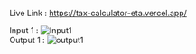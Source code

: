 
Live Link : https://tax-calculator-eta.vercel.app/

Input 1 :
![Input1](https://github.com/Coding2alpha/Tax-Calculator/assets/98909690/9d365708-be47-49ae-8b9c-2918759b3a4b)  
Output 1 :
![output1](https://github.com/Coding2alpha/Tax-Calculator/assets/98909690/d2342329-e911-4cd8-8f4e-b1831bc3c7cc)




